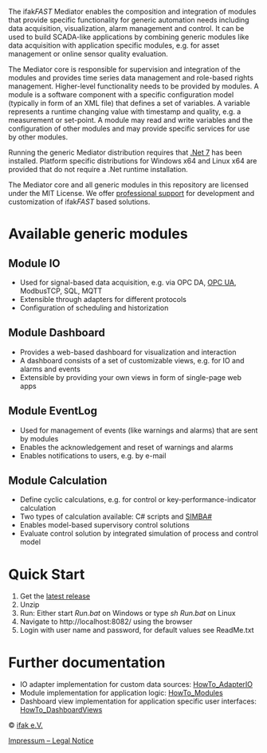 
The ifak*FAST* Mediator enables the composition and integration of modules that provide specific functionality for generic automation needs including data acquisition, visualization, alarm management and control. It can be used to build SCADA-like applications by combining generic modules like data acquisition with application specific modules, e.g. for asset management or online sensor quality evaluation.

The Mediator core is responsible for supervision and integration of the modules and provides time series data management and role-based rights management. Higher-level functionality needs to be provided by modules. A module is a software component with a specific configuration model (typically in form of an XML file) that defines a set of variables. A variable represents a runtime changing value with timestamp and quality, e.g. a measurement or set-point. A module may read and write variables and the configuration of other modules and may provide specific services for use by other modules.

Running the generic Mediator distribution requires that [.Net 7](https://dotnet.microsoft.com) has been installed. Platform specific distributions for Windows x64 and Linux x64 are provided that do not require a .Net runtime installation.

The Mediator core and all generic modules in this repository are licensed under the MIT License. We offer [professional support](https://www.ifak-ts.com/#kontakt) for development and customization of ifak*FAST* based solutions.

# Available generic modules

## Module **IO**

* Used for signal-based data acquisition, e.g. via OPC DA, [OPC UA](IOAdapter_OPC_UA.md), ModbusTCP, SQL, MQTT
* Extensible through adapters for different protocols
* Configuration of scheduling and historization

## Module **Dashboard**

* Provides a web-based dashboard for visualization and interaction
* A dashboard consists of a set of customizable views, e.g. for IO and alarms and events
* Extensible by providing your own views in form of single-page web apps

## Module **EventLog**

* Used for management of events (like warnings and alarms) that are sent by modules
* Enables the acknowledgement and reset of warnings and alarms
* Enables notifications to users, e.g. by e-mail

## Module **Calculation**
* Define cyclic calculations, e.g. for control or key-performance-indicator calculation
* Two types of calculation available: C# scripts and [SIMBA#](https://simba.ifak.eu/)
* Enables model-based supervisory control solutions
* Evaluate control solution by integrated simulation of process and control model

# Quick Start
1. Get the [latest release](https://github.com/ifakFAST/Mediator.Net/releases/latest)
2. Unzip
3. Run: Either start *Run.bat* on Windows or type *sh Run.bat* on Linux
4. Navigate to http://localhost:8082/ using the browser
5. Login with user name and password, for default values see ReadMe.txt

# Further documentation
* IO adapter implementation for custom data sources: [HowTo_AdapterIO](https://github.com/ifakFAST/Mediator.Net/blob/master/Doc/HowTo_AdapterIO.md)
* Module implementation for application logic: [HowTo_Modules](https://github.com/ifakFAST/Mediator.Net/blob/master/Doc/HowTo_Modules.md)
* Dashboard view implementation for application specific user interfaces: [HowTo_DashboardViews](https://github.com/ifakFAST/Mediator.Net/blob/master/Doc/HowTo_DashboardViews.md)

© [ifak e.V.](https://www.ifak.eu/)

[Impressum – Legal Notice](https://www.ifak.eu/en/imprint)
